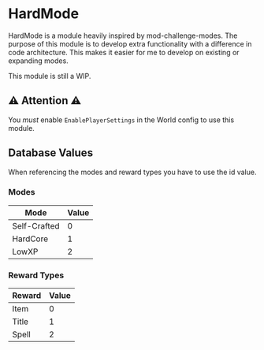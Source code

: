 # HardMode
HardMode is a module heavily inspired by mod-challenge-modes. The purpose of this module is to develop extra functionality with a difference in code architecture. This makes it easier for me to develop on existing or expanding modes.

This module is still a WIP.

## ⚠️ Attention ⚠️
You _must_ enable `EnablePlayerSettings` in the World config to use this module.

## Database Values
When referencing the modes and reward types you have to use the id value.


### Modes
| Mode | Value |
| --- | --- |
| Self-Crafted | 0 |
| HardCore | 1 |
| LowXP | 2 |

### Reward Types
| Reward | Value |
| --- | --- |
| Item | 0 |
| Title | 1 | 
| Spell | 2 |